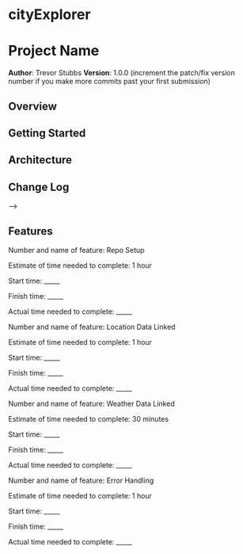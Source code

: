 # cityExplorer

# Project Name

**Author**: Trevor Stubbs
**Version**: 1.0.0 (increment the patch/fix version number if you make more commits past your first submission)

## Overview
<!-- Provide a high level overview of what this application is and why you are building it, beyond the fact that it's an assignment for this class. (i.e. What's your problem domain?) -->

## Getting Started
<!-- What are the steps that a user must take in order to build this app on their own machine and get it running? -->

## Architecture
<!-- Provide a detailed description of the application design. What technologies (languages, libraries, etc) you're using, and any other relevant design information. -->

## Change Log
<!-- Use this area to document the iterative changes made to your application as each feature is successfully implemented. Use time stamps. Here's an examples:

01-01-2001 4:59pm - Application now has a fully-functional express server, with a GET route for the location resource.

## Credits and Collaborations
<!-- Give credit (and a link) to other people or resources that helped you build this application. -->
-->

## Features
Number and name of feature: Repo Setup

Estimate of time needed to complete: 1 hour

Start time: _____

Finish time: _____

Actual time needed to complete: _____

Number and name of feature: Location Data Linked

Estimate of time needed to complete: 1 hour

Start time: _____

Finish time: _____

Actual time needed to complete: _____

Number and name of feature: Weather Data Linked

Estimate of time needed to complete: 30 minutes

Start time: _____

Finish time: _____

Actual time needed to complete: _____

Number and name of feature: Error Handling

Estimate of time needed to complete: 1 hour

Start time: _____

Finish time: _____

Actual time needed to complete: _____
